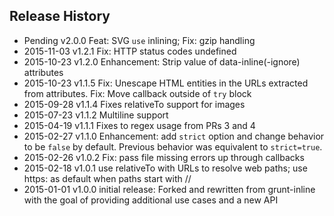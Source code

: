 ## Release History
* Pending v2.0.0 Feat: SVG `use` inlining; Fix: gzip handling
* 2015-11-03 v1.2.1 Fix: HTTP status codes undefined
* 2015-10-23 v1.2.0 Enhancement: Strip value of data-inline(-ignore) attributes  
* 2015-10-23 v1.1.5 Fix: Unescape HTML entities in the URLs extracted from attributes. Fix: Move callback outside of `try` block
* 2015-09-28 v1.1.4 Fixes relativeTo support for images
* 2015-07-23 v1.1.2 Multiline support
* 2015-04-19 v1.1.1 Fixes to regex usage from PRs 3 and 4
* 2015-02-27 v1.1.0 Enhancement: add `strict` option and change behavior to be `false` by default. Previous behavior was equivalent to `strict=true`.
* 2015-02-26 v1.0.2 Fix: pass file missing errors up through callbacks
* 2015-02-18 v1.0.1 use relativeTo with URLs to resolve web paths; use https: as default when paths start with //
* 2015-01-01 v1.0.0 initial release: Forked and rewritten from grunt-inline with the goal of providing additional use cases and a new API
